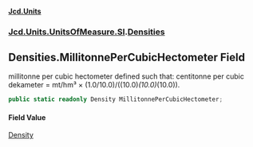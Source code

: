 #### [Jcd.Units](index.md 'index')
### [Jcd.Units.UnitsOfMeasure.SI](Jcd.Units.UnitsOfMeasure.SI.md 'Jcd.Units.UnitsOfMeasure.SI').[Densities](Densities.md 'Jcd.Units.UnitsOfMeasure.SI.Densities')

## Densities.MillitonnePerCubicHectometer Field

millitonne per cubic hectometer defined such that: centitonne per cubic dekameter = mt/hm³ × (1.0/10.0)/((10.0)*(10.0)*(10.0)).

```csharp
public static readonly Density MillitonnePerCubicHectometer;
```

#### Field Value
[Density](Density.md 'Jcd.Units.UnitTypes.Density')
